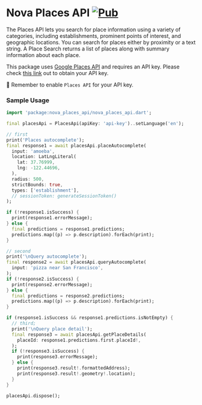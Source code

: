 # Nova Places API [![Pub](https://img.shields.io/pub/v/nova_places_api.svg)](https://pub.dev/packages/nova_places_api)

The Places API lets you search for place information using a variety of categories, including establishments, prominent points of interest, and geographic locations. You can search for places either by proximity or a text string. A Place Search returns a list of places along with summary information about each place.

This package uses [Google Places API](https://developers.google.com/maps/documentation/places/web-service/search) and requires an API key. Please check [this link](https://developers.google.com/maps/documentation/places/web-service/get-api-key) out to obtain your API key.

🍭 Remember to enable `Places API` for your API key.

### Sample Usage

```dart
import 'package:nova_places_api/nova_places_api.dart';

final placesApi = PlacesApi(apiKey: 'api-key')..setLanguage('en');

// first
print('Places autocomplete');
final response1 = await placesApi.placeAutocomplete(
  input: 'amoeba',
  location: LatLngLiteral(
    lat: 37.76999,
    lng: -122.44696,
  ),
  radius: 500,
  strictBounds: true,
  types: ['establishment'],
  // sessionToken: generateSessionToken()
);

if (!response1.isSuccess) {
  print(response1.errorMessage);
} else {
  final predictions = response1.predictions;
  predictions.map((p) => p.description).forEach(print);
}

// second
print('\nQuery autocomplete');
final response2 = await placesApi.queryAutocomplete(
  input: 'pizza near San Francisco',
);
if (!response2.isSuccess) {
  print(response2.errorMessage);
} else {
  final predictions = response2.predictions;
  predictions.map((p) => p.description).forEach(print);
}

if (response1.isSuccess && response1.predictions.isNotEmpty) {
  // third;
  print('\nQuery place detail');
  final response3 = await placesApi.getPlaceDetails(
    placeId: response1.predictions.first.placeId!,
  );
  if (!response3.isSuccess) {
    print(response3.errorMessage);
  } else {
    print(response3.result!.formattedAddress);
    print(response3.result!.geometry!.location);
  }
}

placesApi.dispose();
```
